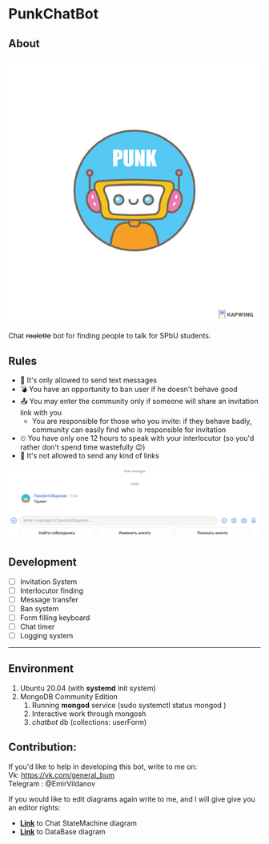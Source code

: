 # PunkChatBot

## About
![Bot avatar](markup/botAvatar.jpeg)

Chat ~~roulette~~ bot for finding people to talk for SPbU students.

## Rules

* 📜 It's only allowed to send text messages
* 💣 You have an opportunity to ban user if he doesn't behave good
* 📤 You may enter the community only if someone will share an invitation link with you
    * You are responsible for those who you invite: if they behave badly, community can easily find who is responsible
      for invitation
* ⏲ You have only one 12 hours to speak with your interlocutor (so you'd rather don't spend time wastefully 😉)
* 🔕 It's not allowed to send any kind of links

![Bot preview](markup/botPreview.png)

## Development

- [ ] Invitation System
- [ ] Interlocutor finding
- [ ] Message transfer
- [ ] Ban system
- [ ] Form filling keyboard
- [ ] Chat timer
- [ ] Logging system

____

## Environment

1) Ubuntu 20.04 (with **systemd** init system)
2) MongoDB Community Edition
    1) Running **mongod** service (sudo systemctl status mongod
       )
    2) Interactive work through mongosh
    3) *chatbot* db (collections: userForm)

## Contribution:

If you'd like to help in developing this bot, write to me on:  
Vk: https://vk.com/general_bum  
Telegram :  @EmirVildanov

If you would like to edit diagrams again write to me, and I will give give you an editor rights:

* [**Link**](https://online.visual-paradigm.com/share.jsp?id=313930363330382d31) to Chat StateMachine diagram
* [**Link**](https://dbdiagram.io/d/624954fad043196e39e57e3c) to DataBase diagram  

